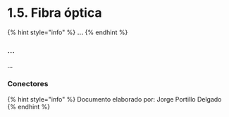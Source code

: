 # 1.5. Fibra óptica

{% hint style="info" %}
**...**
{% endhint %}

### ...

...

### Conectores

{% hint style="info" %}
Documento elaborado por: Jorge Portillo Delgado
{% endhint %}
